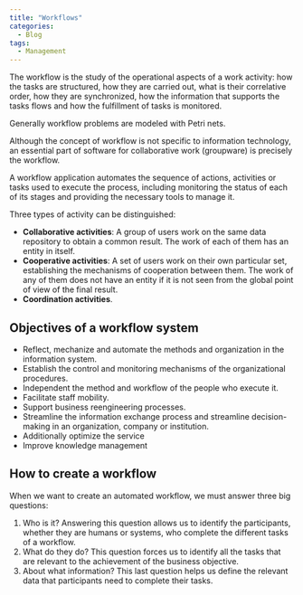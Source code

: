 ```yaml
---
title: "Workflows"
categories:
  - Blog
tags:
  - Management
---
```

The workflow is the study of the operational aspects of a work activity: how the tasks are structured, how they are carried out, what is their correlative order, how they are synchronized, how the information that supports the tasks flows and how the fulfillment of tasks is monitored. 

Generally workflow problems are modeled with Petri nets.

Although the concept of workflow is not specific to information technology, an essential part of software for collaborative work (groupware) is precisely the workflow.

A workflow application automates the sequence of actions, activities or tasks used to execute the process, including monitoring the status of each of its stages and providing the necessary tools to manage it.

Three types of activity can be distinguished:

<ul>

<li><b>Collaborative activities</b>: A group of users work on the same data repository to obtain a common result. The work of each of them has an entity in itself.</li>
<li><b>Cooperative activities</b>: A set of users work on their own particular set, establishing the mechanisms of cooperation between them. The work of any of them does not have an entity if it is not seen from the global point of view of the final result.</li>
<li><b>Coordination activities</b>. </li>
	
</ul>

<h2>Objectives of a workflow system</h2>

<ul>
<li>Reflect, mechanize and automate the methods and organization in the information system.</li>
<li>Establish the control and monitoring mechanisms of the organizational procedures.</li>
<li>Independent the method and workflow of the people who execute it.</li>
<li>Facilitate staff mobility.</li>
<li>Support business reengineering processes.</li>
<li>Streamline the information exchange process and streamline decision-making in an organization, company or institution.</li>
<li>Additionally optimize the service</li>
<li>Improve knowledge management</li>

</ul>

<h2>How to create a workflow</h2>

When we want to create an automated workflow, we must answer three big questions:
<ol>
<li>Who is it? Answering this question allows us to identify the participants, whether they are humans or systems, who complete the different tasks of a workflow.</li>
<li>What do they do? This question forces us to identify all the tasks that are relevant to the achievement of the business objective.</li>
<li>About what information? This last question helps us define the relevant data that participants need to complete their tasks. </li>
</ol>